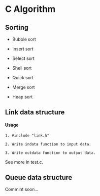 
# C Algorithm

## Sorting

+ Bubble sort

+ Insert sort

+ Select sort

+ Shell sort

+ Quick sort

+ Merge sort

+ Heap sort

## Link data structure

#### Usage

```
1. #include "link.h"

2. Write indata function to input data.

3. Write outdata function to output data.
```

See more in test.c.

## Queue data structure

Commint soon...
